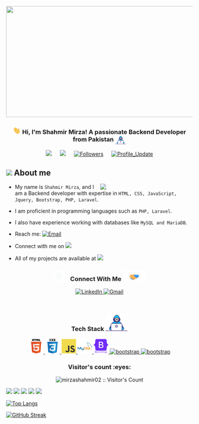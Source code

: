 <p align="center" style="margin: 0; padding: 0;">
    <img src="https://i.pinimg.com/originals/9e/5c/77/9e5c77872f818509afc1766a86c9a68b.gif"
        style="width: 150%; height: 300px; object-fit: cover;" />
</p>





<h3 align="center">
    <img src="https://github.com/MD-MAFUJUL-HASAN/awesome-github-profile-readme-templates/blob/main/Gif%20Files/hello.gif"
        width="21"></a> Hi, I'm Shahmir Mirza! A passionate Backend Developer from Pakistan <img align="center"
        alt="GIF" width="30"
        src="https://github.com/MD-MAFUJUL-HASAN/awesome-github-profile-readme-templates/blob/main/Gif%20Files/Developer.gif"
        width="36" />
</h3>

<p align="center">
    &emsp;
    <a href="https://hits.seeyoufarm.com"><img
            src="https://hits.seeyoufarm.com/api/count/incr/badge.svg?url=https%3A%2F%2Fgithub.com%2F0_My_Template%2F%26title%3DProfile%2520Views&count_bg=%2379C83D&title_bg=%23555555&icon=counter-strike.svg&icon_color=%23E7E7E7&title=Profile+Views&edge_flat=false" /></a>
    &emsp;
    <a href="https://github.com/subhanrizwan/subhanrizwan/pulse" alt="Activity"><img
            src="https://img.shields.io/github/commit-activity/m/subhanrizwan/subhanrizwan" /></a>
    &emsp;
    <a href="https://github.com/subhanrizwan?tab=followers"><img alt="Followers"
            src="https://img.shields.io/github/followers/subhanrizwan?color=4C1&logo=github"></a>
    &emsp;
    <a href="https://github.com/subhanrizwan/subhanrizwan" target="_blank"><img alt="Profile_Update"
            src="https://img.shields.io/github/last-commit/subhanrizwan/subhanrizwan?label=Profile%20update&style=fflat-square"></a>
    &emsp;
</p>


## <picture><img src="https://cdn-icons-png.flaticon.com/512/1055/1055687.png" width="50px"></picture> About me
<picture><img align="right" src="https://cdn.dribbble.com/users/1025838/screenshots/6220885/devguy3.gif" width="250px">
</picture>




- My name is `Shahmir Mirza`, and I am a Backend developer with expertise in `HTML, CSS, JavaScript, Jquery, Bootstrap,
PHP, Laravel`.

- I am proficient in programming languages such as `PHP, Laravel`.

- I also have experience working with databases like `MySQL and MariaDB`.


- Reach me: <a href="mailto:mirzashahmir02@gmail.com" target="_blank"><img alt="Email"
        src="https://img.shields.io/badge/-mirzashahmir02@gmail.com-c14438?style=flat-square&logo=Gmail&logoColor=white"></a>

- Connect with me on <a href="https://www.linkedin.com/in/mirzashahmir02/" target="_blank"><img
        src="https://img.shields.io/badge/LinkedIn-green"></a>

- All of my projects are available at <a href="https://github.com/mirzashahmir02/" target="_blank"><img
        src="https://img.shields.io/badge/Github-008080"></a>



<div align="center">
    <h3>
        <img src="https://github.com/MD-MAFUJUL-HASAN/awesome-github-profile-readme-templates/blob/main/Gif%20Files/bar.gif"
            width="30" height="30" style="margin-right: 10px;">
        Connect With Me
        <img src="https://github.com/MD-MAFUJUL-HASAN/awesome-github-profile-readme-templates/blob/main/Gif%20Files/Handshake.gif"
            width="60">
    </h3>
    <p align="center">
        <a href="https://www.linkedin.com/in/mirzashahmir02/" target="_blank">
            <img alt="LinkedIn" width="25px"
                src="https://github.com/TheDudeThatCode/TheDudeThatCode/blob/master/Assets/Linkedin.svg">
        </a>
        <a href="mailto:mirzashahmir02@gmail.com" target="_blank">
            <img alt="Gmail" width="25px"
                src="https://github.com/TheDudeThatCode/TheDudeThatCode/blob/master/Assets/Gmail.svg">
        </a>
    </p>
</div>
<br />




<div align="center">
    <h3> Tech Stack
        <img src="https://github.com/MD-MAFUJUL-HASAN/awesome-github-profile-readme-templates/blob/main/Gif%20Files/Developer.gif"
            width="60">
    </h3>
    <p align="center">
        <a href="https://www.w3.org/html/" target="_blank" rel="noreferrer">
            <img src="https://raw.githubusercontent.com/devicons/devicon/master/icons/html5/html5-original-wordmark.svg"
                alt="html5" width="40" height="40" />
        </a>
        <a href="https://www.w3schools.com/css/" target="_blank" rel="noreferrer">
            <img src="https://raw.githubusercontent.com/devicons/devicon/master/icons/css3/css3-original-wordmark.svg"
                alt="css3" width="40" height="40" />
        </a>
        <a href="https://developer.mozilla.org/en-US/docs/Web/JavaScript" target="_blank" rel="noreferrer">
            <img src="https://raw.githubusercontent.com/devicons/devicon/master/icons/javascript/javascript-original.svg"
                alt="javascript" width="40" height="40" />
        </a>
        <a href="https://www.mysql.com/" target="_blank" rel="noreferrer">
            <img src="https://raw.githubusercontent.com/devicons/devicon/master/icons/mysql/mysql-original-wordmark.svg"
                alt="mysql" width="40" height="40" />
        </a>
        <a href="https://getbootstrap.com" target="_blank" rel="noreferrer">
            <img src="https://raw.githubusercontent.com/devicons/devicon/master/icons/bootstrap/bootstrap-plain-wordmark.svg"
                alt="bootstrap" width="40" height="40" />
        </a>
        <a href="https://getbootstrap.com" target="_blank" rel="noreferrer">
            <img src="https://avatars.githubusercontent.com/u/25158?s=200&v=4"
                alt="bootstrap" width="40" height="40" />
        </a>
        <a href="https://getbootstrap.com" target="_blank" rel="noreferrer">
            <img src="https://raw.githubusercontent.com/laravel/art/master/logo-lockup/5%20SVG/2%20CMYK/1%20Full%20Color/laravel-logolockup-cmyk-red.svg"
                alt="bootstrap" width="40" height="40" />
        </a>
    </p>
</div>


<div align="center">
    <h3 align="center">Visitor's count :eyes:</h3>
    <p align="center">
        <img src="https://profile-counter.glitch.me/mirzashahmir02/count.svg" alt="mirzashahmir02 :: Visitor's Count" />
    </p>
</div>

![](http://github-profile-summary-cards.vercel.app/api/cards/profile-details?username=mirzashahmir02&theme=2077)
![](http://github-profile-summary-cards.vercel.app/api/cards/repos-per-language?username=mirzashahmir02&theme=2077)
![](http://github-profile-summary-cards.vercel.app/api/cards/most-commit-language?username=mirzashahmir02&theme=2077)
![](http://github-profile-summary-cards.vercel.app/api/cards/stats?username=mirzashahmir02&theme=2077)
![](http://github-profile-summary-cards.vercel.app/api/cards/productive-time?username=mirzashahmir02&theme=2077&utcOffset=6)

[![Top Langs](https://github-readme-stats.vercel.app/api/top-langs/?username=mirzashahmir02&layout=compact&theme=algolia&langs_count=20&hide_border=true)](https://github.com/mirzashahmir02/github-readme-stats)

[![GitHub Streak](https://streak-stats.demolab.com?user=mirzashahmir02&theme=cobalt&hide_border=true&border_radius=50&date_format=j%20M%5B%20Y%5D)](https://git.io/streak-stats)
